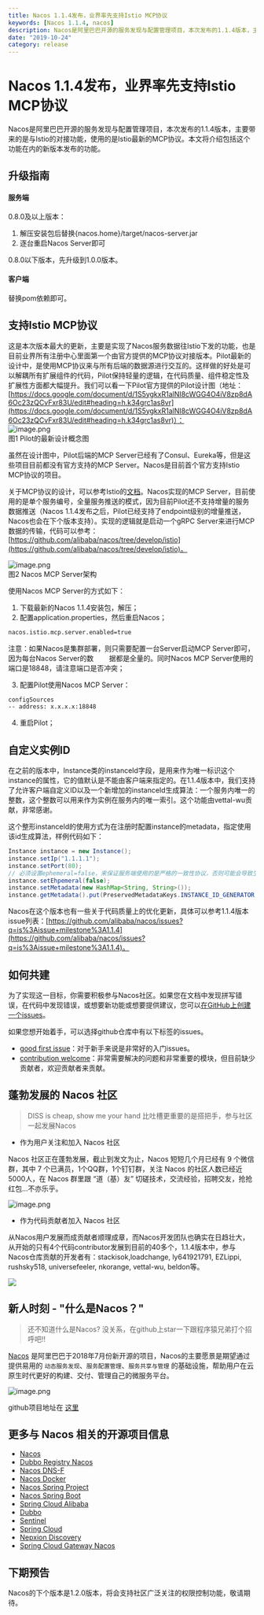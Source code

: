 ```yaml
---
title: Nacos 1.1.4发布，业界率先支持Istio MCP协议
keywords: [Nacos 1.1.4, nacos]
description: Nacos是阿里巴巴开源的服务发现与配置管理项目，本次发布的1.1.4版本，主要带来的是与Istio的对接功能，使用的是Istio最新的MCP协议。
date: "2019-10-24"
category: release
---
```


# Nacos 1.1.4发布，业界率先支持Istio MCP协议

Nacos是阿里巴巴开源的服务发现与配置管理项目，本次发布的1.1.4版本，主要带来的是与Istio的对接功能，使用的是Istio最新的MCP协议。本文将介绍包括这个功能在内的新版本发布的功能。

<a name="GdnN0"></a>
## 升级指南
<a name="SXacG"></a>
#### 服务端
0.8.0及以上版本：

1. 解压安装包后替换{nacos.home}/target/nacos-server.jar
1. 逐台重启Nacos Server即可

0.8.0以下版本，先升级到1.0.0版本。
<a name="CNPhB"></a>
#### 客户端
替换pom依赖即可。

<a name="07ZzZ"></a>
## 支持Istio MCP协议
这是本次版本最大的更新，主要是实现了Nacos服务数据往Istio下发的功能，也是目前业界所有注册中心里面第一个由官方提供的MCP协议对接版本。Pilot最新的设计中，是使用MCP协议来与所有后端的数据源进行交互的。这样做的好处是可以解耦所有扩展组件的代码，Pilot保持轻量的逻辑，在代码质量、组件稳定性及扩展性方面都大幅提升。我们可以看一下Pilot官方提供的Pilot设计图（地址：[https://docs.google.com/document/d/1S5ygkxR1alNI8cWGG4O4iV8zp8dA6Oc23zQCvFxr83U/edit#heading=h.k34grc1as8vr](https://docs.google.com/document/d/1S5ygkxR1alNI8cWGG4O4iV8zp8dA6Oc23zQCvFxr83U/edit#heading=h.k34grc1as8vr)）：<br />![image.png](https://cdn.nlark.com/yuque/0/2019/png/333810/1572940023007-e19f92da-a5a1-41f0-b37e-db8a678ad57f.png#align=left&display=inline&height=455&name=image.png&originHeight=659&originWidth=1080&search=&size=360963&status=done&width=746)<br />图1 Pilot的最新设计概念图

虽然在设计图中，Pilot后端的MCP Server已经有了Consul、Eureka等，但是这些项目目前都没有官方支持的MCP Server。Nacos是目前首个官方支持Istio MCP协议的项目。

关于MCP协议的设计，可以参考Istio的[文档](https://github.com/istio/api/tree/master/mcp)。Nacos实现的MCP Server，目前使用的是单个服务编号，全量服务推送的模式，因为目前Pilot还不支持增量的服务数据推送（Nacos 1.1.4发布之后，Pilot已经支持了endpoint级别的增量推送，Nacos也会在下个版本支持）。实现的逻辑就是启动一个gRPC Server来进行MCP数据的传输，代码可以参考：[https://github.com/alibaba/nacos/tree/develop/istio](https://github.com/alibaba/nacos/tree/develop/istio)。

![image.png](https://cdn.nlark.com/yuque/0/2019/png/333810/1572940023014-089f4517-840c-4f6e-ae29-2c308926d069.png#align=left&display=inline&height=365&name=image.png&originHeight=730&originWidth=1372&search=&size=300144&status=done&width=686)<br />图2 Nacos MCP Server架构

使用Nacos MCP Server的方式如下：

1. 下载最新的Nacos 1.1.4安装包，解压；
1. 配置application.properties，然后重启Nacos；

```html
nacos.istio.mcp.server.enabled=true
```

注意：如果Nacos是集群部署，则只需要配置一台Server启动MCP Server即可，因为每台Nacos Server的数        据都是全量的。同时Nacos MCP Server使用的端口是18848，请注意端口是否冲突；

3. 配置Pilot使用Nacos MCP Server：

```html
configSources
-- address: x.x.x.x:18848
```

4. 重启Pilot；

<a name="srliR"></a>
## 自定义实例ID
在之前的版本中，Instance类的instanceId字段，是用来作为唯一标识这个instance的属性，它的值默认是不能由客户端来指定的。在1.1.4版本中，我们支持了允许客户端自定义ID以及一个新增加的instanceId生成算法：一个服务内唯一的整数，这个整数可以用来作为实例在服务内的唯一索引。这个功能由vettal-wu贡献，非常感谢。

这个整形instanceId的使用方式为在注册时配置instance的metadata，指定使用该id生成算法，样例代码如下：

```java
Instance instance = new Instance();
instance.setIp("1.1.1.1");
instance.setPort(80);
// 必须设置ephemeral=false，来保证服务端使用的是严格的一致性协议，否则可能会导致生成的instance id冲突：
instance.setEhpemeral(false);
instance.setMetadata(new HashMap<String, String>());
instance.getMetadata().put(PreservedMetadataKeys.INSTANCE_ID_GENERATOR, Constants.SNOWFLAKE_INSTANCE_ID_GENERATOR);
```

Nacos在这个版本也有一些关于代码质量上的优化更新，具体可以参考1.1.4版本issue列表：[https://github.com/alibaba/nacos/issues?q=is%3Aissue+milestone%3A1.1.4](https://github.com/alibaba/nacos/issues?q=is%3Aissue+milestone%3A1.1.4)。

<a name="B7djZ"></a>
## 如何共建

为了实现这一目标，你需要积极参与Nacos社区。如果您在文档中发现拼写错误，在代码中发现错误，或想要新功能或想要提供建议，您可以[在GitHub上创建一个issues](https://github.com/alibaba/Nacos/issues/new)。

如果您想开始着手，可以选择github仓库中有以下标签的issues。

- [good first issue](https://github.com/alibaba/nacos/labels/good%20first%20issue)：对于新手来说是非常好的入门issues。
- [contribution welcome](https://github.com/alibaba/nacos/labels/contribution%20%E6%AC%A2%E8%BF%8E)：非常需要解决的问题和非常重要的模块，但目前缺少贡献者，欢迎贡献者来贡献。

<a name="7ddae8a4"></a>
## 蓬勃发展的 Nacos 社区

> DISS is cheap, show me your hand
> 比吐槽更重要的是搭把手，参与社区一起发展Nacos


- 作为用户关注和加入 Nacos 社区

Nacos 社区正在蓬勃发展，截止到发文为止，Nacos 短短几个月已经有 9 个微信群，其中 7 个已满员，1个QQ群，1个钉钉群，关注 Nacos 的社区人数已经近5000人，在 Nacos 群里跟 “道（基）友” 切磋技术，交流经验，招聘交友，抢抢红包...不亦乐乎。

![image.png](https://cdn.nlark.com/yuque/0/2019/png/333810/1572940023025-5e1cf910-5e80-4353-8b47-d0565a65bbda.png#align=left&display=inline&height=998&name=image.png&originHeight=998&originWidth=1786&search=&size=298649&status=done&width=1786)

- 作为代码贡献者加入 Nacos 社区

从Nacos用户发展而成贡献者顺理成章，而Nacos开发团队也确实在日趋壮大，从开始的只有4个代码contributor发展到目前的40多个，1.1.4版本中，参与Nacos仓库贡献的开发者有：stackisok,loadchange, ly641921791, EZLippi, rushsky518, universefeeler, nkorange, vettal-wu, beldon等。

![](https://cdn.nlark.com/lark/0/2018/png/15914/1542704700864-a9d54856-9bf6-4176-b449-c13fa02c5800.png#align=left&display=inline&height=387&linkTarget=_blank&originHeight=888&originWidth=1716&width=748#align=left&display=inline&height=386&originHeight=888&originWidth=1716&search=&status=done&width=746)

<a name="2461e1c0"></a>
## 新人时刻 - "什么是Nacos？"

> 还不知道什么是Nacos? 没关系，在github上star一下跟程序猿兄弟打个招呼吧!!


[Nacos](https://github.com/alibaba/nacos) 是阿里巴巴于2018年7月份新开源的项目，Nacos的主要愿景是期望通过提供易用的 `动态服务发现`、`服务配置管理`、`服务共享与管理` 的基础设施，帮助用户在云原生时代更好的构建、交付、管理自己的微服务平台。

![image.png](https://cdn.nlark.com/yuque/0/2019/png/333810/1572940023011-845b558c-5af1-4e75-8f6e-4aee37cdbb44.png#align=left&display=inline&height=332&name=image.png&originHeight=664&originWidth=1614&search=&size=282270&status=done&width=807)

github项目地址在 [这里](https://github.com/alibaba/nacos)

<a name="f26dbb6d"></a>
## 更多与 Nacos 相关的开源项目信息

- [Nacos](https://github.com/alibaba/nacos)
- [Dubbo Registry Nacos](https://github.com/dubbo/dubbo-registry-nacos)
- [Nacos DNS-F](https://github.com/nacos-group/nacos-coredns-plugin)
- [Nacos Docker](https://github.com/nacos-group/nacos-docker)
- [Nacos Spring Project](https://github.com/nacos-group/nacos-spring-project)
- [Nacos Spring Boot](https://github.com/nacos-group/nacos-spring-boot-project)
- [Spring Cloud Alibaba](https://github.com/spring-cloud-incubator/spring-cloud-alibaba)
- [Dubbo](http://dubbo.io/)
- [Sentinel](https://github.com/alibaba/Sentinel)
- [Spring Cloud](https://projects.spring.io/spring-cloud/)
- [Nepxion Discovery](https://github.com/Nepxion/Discovery)
- [Spring Cloud Gateway Nacos](https://github.com/SpringCloud/spring-cloud-gateway-nacos)

<a name="aswNK"></a>
## 下期预告
Nacos的下个版本是1.2.0版本，将会支持社区广泛关注的权限控制功能，敬请期待。
